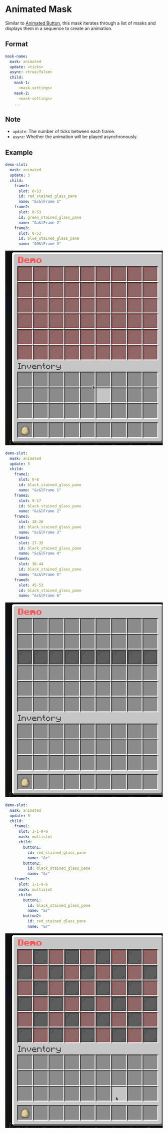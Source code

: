 # Animated Mask

Similar to [Animated Button](../../../button/animated-button.md), this mask iterates through a list of masks and displays them in a sequence to create an animation.

## Format

```yaml
mask-name:
  mask: animated
  update: <ticks>
  async: <true/false>
  child:
    mask-1:
      <mask-settings>
    mask-2:
      <mask-settings>
    ...
```

## Note

* `update`: The number of ticks between each frame.
* `async`: Whether the animation will be played asynchronously.

## Example

```yaml
demo-slot:
  mask: animated
  update: 5
  child:
    frame1:
      slot: 0-53
      id: red_stained_glass_pane
      name: "&c&lFrame 1"
    frame2:
      slot: 0-53
      id: green_stained_glass_pane
      name: "&a&lFrame 2"
    frame3:
      slot: 0-53
      id: blue_stained_glass_pane
      name: "&9&lFrame 3"
```

![Animated 1](./images/animated-1.gif)

```yaml
demo-slot:
  mask: animated
  update: 5
  child:
    frame1:
      slot: 0-8
      id: black_stained_glass_pane
      name: "&c&lFrame 1"
    frame2:
      slot: 9-17
      id: black_stained_glass_pane
      name: "&c&lFrame 2"
    frame3:
      slot: 18-26
      id: black_stained_glass_pane
      name: "&c&lFrame 3"
    frame4:
      slot: 27-35
      id: black_stained_glass_pane
      name: "&c&lFrame 4"
    frame5:
      slot: 36-44
      id: black_stained_glass_pane
      name: "&c&lFrame 5"
    frame6:
      slot: 45-53
      id: black_stained_glass_pane
      name: "&c&lFrame 6"
```

![Animated 2](./images/animated-2.gif)

```yaml
demo-slot:
  mask: animated
  update: 5
  child:
    frame1:
      slot: 1-1-9-6
      mask: multislot
      child:
        button1:
          id: red_stained_glass_pane
          name: "&r"
        button2:
          id: black_stained_glass_pane
          name: "&r"
    frame2:
      slot: 1-1-9-6
      mask: multislot
      child:
        button1:
          id: black_stained_glass_pane
          name: "&r"
        button2:
          id: red_stained_glass_pane
          name: "&r"
```

![Animated 3](./images/animated-3.gif)